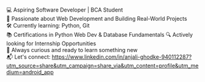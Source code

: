 💻 Aspiring Software Developer | BCA Student  
🚀 Passionate about Web Development and Building Real-World Projects  
🛠️ Currently learning: Python, Git  
📚 Certifications in Python Web Dev & Database Fundamentals
🔍 Actively looking for Internship Opportunities  
🌱 Always curious and ready to learn something new  
📬 Let's connect: https://www.linkedin.com/in/anjali-ghodke-940112287?utm_source=share&utm_campaign=share_via&utm_content=profile&utm_medium=android_app


